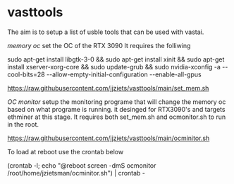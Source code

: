 # vasttools

The aim is to setup a list of usble tools that can be used with vastai.

*memory oc*
set the OC of the RTX 3090
It requires the folliwing

sudo apt-get install libgtk-3-0 && sudo apt-get install xinit && sudo apt-get install xserver-xorg-core && sudo update-grub && sudo nvidia-xconfig -a --cool-bits=28 --allow-empty-initial-configuration --enable-all-gpus

https://raw.githubusercontent.com/jjziets/vasttools/main/set_mem.sh


*OC monitor*
setup the monitoring programe that will change the memory oc based on what programe is running. it desinged for RTX3090's and targets ethminer at this stage.
It requires both set_mem.sh and ocmonitor.sh to run in the root.

https://raw.githubusercontent.com/jjziets/vasttools/main/ocminitor.sh

To load at reboot use the crontab below

(crontab -l; echo "@reboot screen -dmS ocmonitor /root/home/jzietsman/ocminitor.sh") | crontab -


